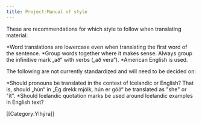 ```yaml
---
title: Project:Manual of style
---
```


These are recommendations for which style to follow when translating material:

*Word translations are lowercase even when translating the first word of the sentence.
*Group words together where it makes sense. Always group the infinitive mark „að“ with verbs („að vera“).
*American English is used.

The following are not currently standardized and will need to be decided on:

*Should pronouns be translated in the context of Icelandic or English? That is, should „hún“ in „Ég drekk mjólk, hún er góð“ be translated as "she" or "it".
*Should Icelandic quotation marks be used around Icelandic examples in English text?

[[Category:Ylhýra]]